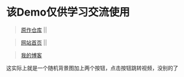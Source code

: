 # 该Demo仅供学习交流使用

>[原作仓库](https://github.com/Hisuifeng/cheat) ||

>[网站首页](https://github.com/Hisuifeng/cheat) ||

>[我的博客](https://1477017264.github.io/) 

这实际上就是一个随机背景图加上两个按钮，点击按钮跳转视频，没别的了
